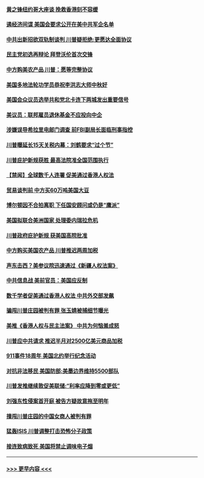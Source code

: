 #### [黄之锋纽约哥大座谈 挽救香港刻不容缓](../pages/prog203/a102664307.md?t=09132311) 
#### [遏经济间谍 美国会要求公开在美中共军企名单](../pages/prog203/a102664243.md?t=09132311) 
#### [中共出新招欲双轨制谈判 川普疑拒绝:更愿达全面协议](../pages/prog203/a102664078.md?t=09132311) 
#### [民主党初选再辩论  拜登沃伦首次交锋](../pages/prog203/a102664105.md?t=09132311) 
#### [中方购美农产品 川普：愿等完整协议](../pages/prog203/a102664076.md?t=09132311) 
#### [美国多地法轮功学员恭祝李洪志大师中秋好](../pages/prog203/a102664006.md?t=09132311) 
#### [美国会众议员选举共和党北卡连下两城发出重要信号](../pages/prog203/a102663584.md?t=09132311) 
#### [美议员：联邦雇员退休基金不应投向中企](../pages/prog203/a102663909.md?t=09132311) 
#### [涉嫌误导希拉里电邮门调查 前FBI副局长面临刑事指控](../pages/prog203/a102663652.md?t=09132311) 
#### [川普曝延长15天关税内幕：刘鹤要求“过个节”](../pages/prog203/a102663663.md?t=09132311) 
#### [川普庇护新规获胜 最高法院准全国范围执行](../pages/prog203/a102663511.md?t=09132311) 
#### [【禁闻】全球数千人连署 促美通过香港人权法](../pages/prog203/a102663609.md?t=09132311) 
#### [贸易谈判前 中方买60万吨美国大豆](../pages/prog203/a102663597.md?t=09132311) 
#### [博尔顿因不合拍离职 下任国安顾问或仍是“鹰派”](../pages/prog203/a102663553.md?t=09132311) 
#### [美国拟联合美洲国家 处理委内瑞拉危机](../pages/prog203/a102663408.md?t=09132311) 
#### [川普政府庇护新规 获美国高院批准](../pages/prog203/a102663403.md?t=09132311) 
#### [中方购买美国农产品 川普推迟两周加税](../pages/prog203/a102663378.md?t=09132311) 
#### [声东击西？美参议院迅速通过《新疆人权法案》](../pages/prog203/a102663360.md?t=09132311) 
#### [中共信息战 美前官员：美国应反制](../pages/prog203/a102663181.md?t=09132311) 
#### [数千学者促美通过香港人权法 中共外交部发飙](../pages/prog203/a102663168.md?t=09132311) 
#### [骗闯川普庄园被判有罪 张玉婧被捕细节曝光](../pages/prog203/a102663058.md?t=09132311) 
#### [美推《香港人权与民主法案》 中共为何恼羞成怒](../pages/prog203/a102663047.md?t=09132311) 
#### [川普应中共请求 推迟半月对2500亿美元商品加税](../pages/prog203/a102663018.md?t=09132311) 
#### [911事件18周年 美国北约举行纪念活动](../pages/prog203/a102662894.md?t=09132311) 
#### [对抗非法移民 美国防部:美墨边界维持5500部队](../pages/prog203/a102662846.md?t=09132311) 
#### [川普发推继续敦促美联储:“利率应降到零或更低”](../pages/prog203/a102662811.md?t=09132311) 
#### [刘强东性侵案首开庭 被告方疑故意拖至明年](../pages/prog203/a102662880.md?t=09132311) 
#### [擅闯川普庄园的中国女商人被判有罪](../pages/prog203/a102662927.md?t=09132311) 
#### [猛轰ISIS 川普调整打击恐怖分子政策](../pages/prog203/a102662938.md?t=09132311) 
#### [接连致病致死 美国将禁止调味电子烟](../pages/prog203/a102662930.md?t=09132311) 

----
#### [ >>> 更早内容 <<< ](../indexes/prog203-earlier.md)
